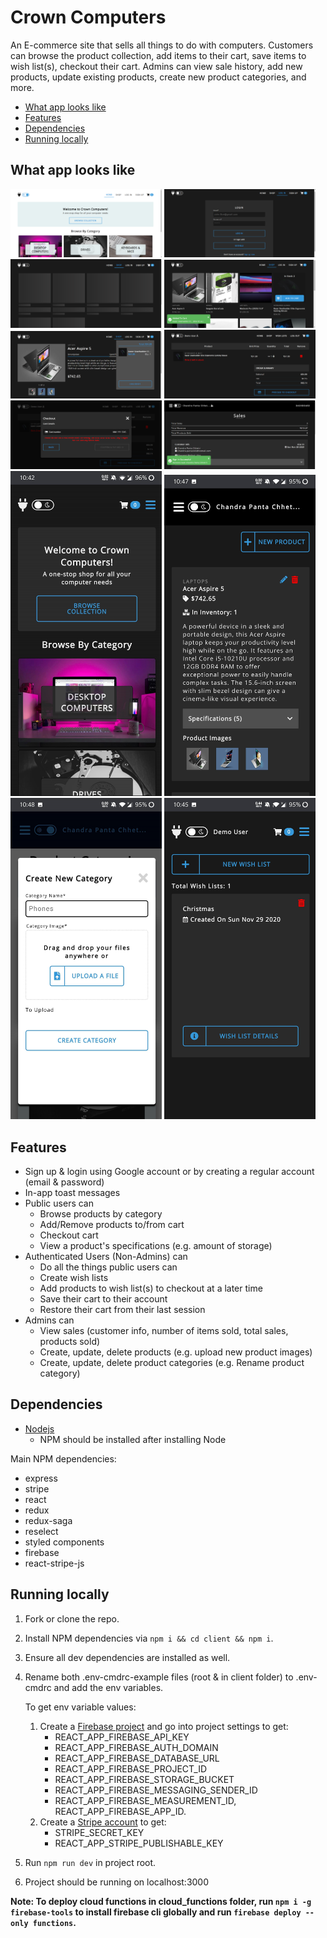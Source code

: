 # Crown Computers

An E-commerce site that sells all things to do with computers. Customers can browse the product collection, add items to their cart, save items to wish list(s), checkout their cart. Admins can view sale history, add new products, update existing products, create new product categories, and more.
* [What app looks like](#what-app-looks-like)
* [Features](#features)
* [Dependencies](#dependencies)
* [Running locally](#running-locally)

## What app looks like

<img src="pictures/home-desktop.png" title="Home Page" width="48%"> <img src="pictures/login-desktop-dark.png" title="Login Page" width="48%">
<img src="pictures/shop-loading-desktop-dark.png" title="Loading Shop Page" width="48%"> <img src="pictures/shop-add-to-cart-desktop-dark.png" title="Shop Page - Dark Mode" width="48%">
<img src="pictures/product-detail-desktop-dark.png" title="Product Detail Page - Dark Mode" width="48%"> <img src="pictures/cart-summary-desktop-dark.png" title="Cart Summary - Dark Mode" width="48%">
<img src="pictures/checkout-desktop-dark.png" title="Checkout - Dark Mode" width="48%"> <img src="pictures/dashboard-sales-desktop-dark.png" title="Dashboard Sales Page - Dark Mode" width="48%">
<img src="pictures/home-mobile-dark.jpg" title="Responsive Home Page" width="48%"> <img src="pictures/dashboard-products-mobile-dark.jpg" title="Dashboard Products Page - Dark Mode" width="48%">
<img src="pictures/create-category-mobile.jpg" title="Responsive Create Category" width="48%"> <img src="pictures/wish-lists-mobile-dark.jpg" title="Responsive Wish Lists Page - Dark Mode" width="48%">

## Features

- Sign up & login using Google account or by creating a regular account (email & password)
- In-app toast messages
- Public users can
  - Browse products by category
  - Add/Remove products to/from cart
  - Checkout cart
  - View a product's specifications (e.g. amount of storage)
- Authenticated Users (Non-Admins) can
  - Do all the things public users can
  - Create wish lists
  - Add products to wish list(s) to checkout at a later time
  - Save their cart to their account
  - Restore their cart from their last session
- Admins can
  - View sales (customer info, number of items sold, total sales, products sold)
  - Create, update, delete products (e.g. upload new product images)
  - Create, update, delete product categories (e.g. Rename product category)

## Dependencies

- [Nodejs](https://nodejs.org/en/download/)
  - NPM should be installed after installing Node

Main NPM dependencies:

- express
- stripe
- react
- redux
- redux-saga
- reselect
- styled components
- firebase
- react-stripe-js

## Running locally

1. Fork or clone the repo.
2. Install NPM dependencies via `npm i && cd client && npm i`.
3. Ensure all dev dependencies are installed as well.
4. Rename both .env-cmdrc-example files (root & in client folder) to .env-cmdrc and add the env variables.
   
   To get env variable values:
     1. Create a [Firebase project](https://console.firebase.google.com/) and go into project settings to get:
         - REACT_APP_FIREBASE_API_KEY 
         - REACT_APP_FIREBASE_AUTH_DOMAIN
         - REACT_APP_FIREBASE_DATABASE_URL
         - REACT_APP_FIREBASE_PROJECT_ID
         - REACT_APP_FIREBASE_STORAGE_BUCKET
         - REACT_APP_FIREBASE_MESSAGING_SENDER_ID
         - REACT_APP_FIREBASE_MEASUREMENT_ID, REACT_APP_FIREBASE_APP_ID.
     2. Create a [Stripe account](https://dashboard.stripe.com/register) to get:
         - STRIPE_SECRET_KEY
         - REACT_APP_STRIPE_PUBLISHABLE_KEY
5. Run `npm run dev` in project root.
6. Project should be running on localhost:3000

**Note: To deploy cloud functions in cloud_functions folder, run `npm i -g firebase-tools` to install firebase cli globally and run `firebase deploy --only functions`.**
